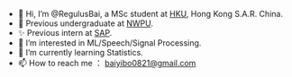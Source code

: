 - 👋 Hi, I’m @RegulusBai, a MSc student at [HKU](https://hku.hk/), Hong Kong S.A.R. China.
- 💪 Previous undergraduate at [NWPU](https://www.nwpu.edu.cn/).
- ✨ Previous intern at [SAP](https://www.sap.com/).
- 👀 I’m interested in ML/Speech/Signal Processing.
- 🌱 I’m currently learning Statistics.
- 📫 How to reach me ： baiyibo0821@gmail.com

<!---
RegulusBai/RegulusBai is a ✨ special ✨ repository because its `README.md` (this file) appears on your GitHub profile.
You can click the Preview link to take a look at your changes.
--->

